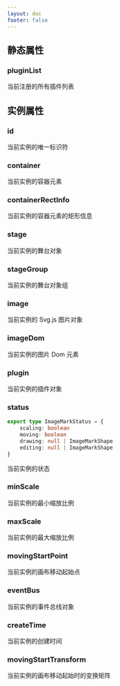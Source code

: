 ```yaml
---
layout: doc
footer: false
---
```


## 静态属性

### pluginList

当前注册的所有插件列表

## 实例属性

### id

当前实例的唯一标识符

### container

当前实例的容器元素

### containerRectInfo

当前实例的容器元素的矩形信息

### stage

当前实例的舞台对象

### stageGroup

当前实例的舞台对象组

### image

当前实例的 Svg.js 图片对象

### imageDom

当前实例的图片 Dom 元素

### plugin

当前实例的插件对象

### status

```ts
export type ImageMarkStatus = {
	scaling: boolean
	moving: boolean
	drawing: null | ImageMarkShape
	editing: null | ImageMarkShape
}
```

当前实例的状态

### minScale

当前实例的最小缩放比例

### maxScale

当前实例的最大缩放比例

### movingStartPoint

当前实例的画布移动起始点

### eventBus

当前实例的事件总线对象

### createTime

当前实例的创建时间

### movingStartTransform

当前实例的画布移动起始时的变换矩阵
